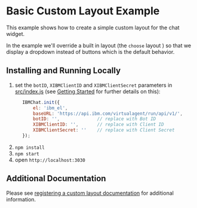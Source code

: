 # Basic Custom Layout Example

This example shows how to create a simple custom layout for the chat widget.

In the example we'll override a built in layout (the `choose` layout ) so that we display a dropdown instead of buttons which is the default behavior.

## Installing and Running Locally
  1. set the `botID`, `XIBMClientID` and `XIBMClientSecret` parameters in [src/index.js](./src/index.js) (see [Getting Started](https://github.com/watson-virtual-agents/chat-widget/blob/master/README.md#getting-started) for further details on this):
  
  ```javascript
        IBMChat.init({
            el: 'ibm_el',
            baseURL: 'https://api.ibm.com/virtualagent/run/api/v1/',
            botID: '',              // replace with Bot ID
            XIBMClientID: '',       // replace with Client ID
            XIBMClientSecret: ''    // replace with Client Secret
        });
  ```
  2. `npm install`
  3. `npm start`
  4.  open `http://localhost:3030`

## Additional Documentation
Please see [registering a custom layout documentation](https://github.com/watson-virtual-agents/chat-widget/blob/master/docs/DOCS.md#registering-a-custom-layout) for additional information.
